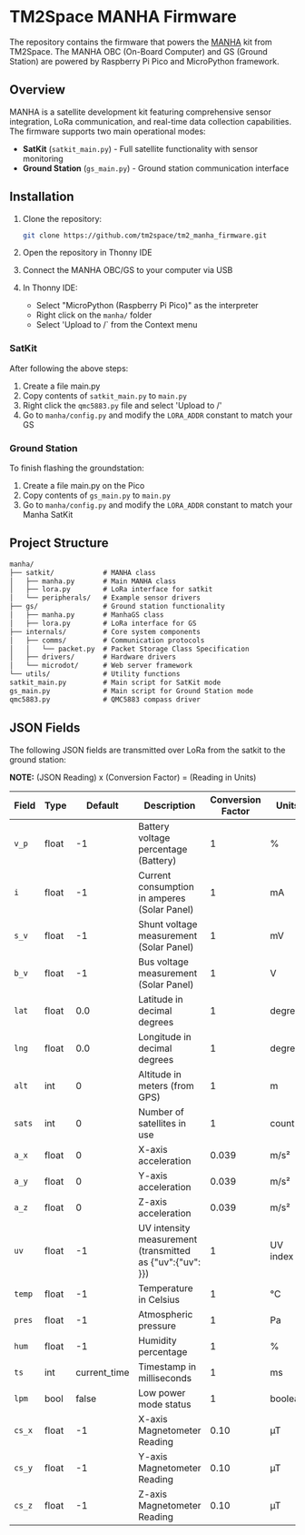 # TM2Space MANHA Firmware

The repository contains the firmware that powers the [MANHA](https://manha.tm2.space) kit from TM2Space. The MANHA OBC (On-Board Computer) and GS (Ground Station) are powered by Raspberry Pi Pico and MicroPython framework.

## Overview

MANHA is a satellite development kit featuring comprehensive sensor integration, LoRa communication, and real-time data collection capabilities. The firmware supports two main operational modes:

- **SatKit** (`satkit_main.py`) - Full satellite functionality with sensor monitoring
- **Ground Station** (`gs_main.py`) - Ground station communication interface

## Installation

1. Clone the repository:

   ```bash
   git clone https://github.com/tm2space/tm2_manha_firmware.git
   ```

2. Open the repository in Thonny IDE

3. Connect the MANHA OBC/GS to your computer via USB

4. In Thonny IDE:
   - Select "MicroPython (Raspberry Pi Pico)" as the interpreter
   - Right click on the `manha/` folder
   - Select 'Upload to /` from the Context menu

### SatKit

After following the above steps:

1. Create a file main.py
2. Copy contents of `satkit_main.py` to `main.py`
3. Right click the `qmc5883.py` file and select 'Upload to /'
4. Go to `manha/config.py` and modify the `LORA_ADDR` constant to match your GS

### Ground Station

To finish flashing the groundstation:

1. Create a file main.py on the Pico
2. Copy contents of `gs_main.py` to `main.py`
3. Go to `manha/config.py` and modify the `LORA_ADDR` constant to match your Manha SatKit

## Project Structure

```txt
manha/
├── satkit/            # MANHA class
│   ├── manha.py       # Main MANHA class
│   ├── lora.py        # LoRa interface for satkit
│   └── peripherals/   # Example sensor drivers
├── gs/                # Ground station functionality
│   ├── manha.py       # ManhaGS class
│   ├── lora.py        # LoRa interface for GS
├── internals/         # Core system components
│   ├── comms/         # Communication protocols
│   │   └── packet.py  # Packet Storage Class Specification
│   ├── drivers/       # Hardware drivers
│   └── microdot/      # Web server framework
└── utils/             # Utility functions
satkit_main.py         # Main script for SatKit mode
gs_main.py             # Main script for Ground Station mode
qmc5883.py             # QMC5883 compass driver
```

## JSON Fields

The following JSON fields are transmitted over LoRa from the satkit to the ground station:

**NOTE:** (JSON Reading) x (Conversion Factor) = (Reading in Units)

| Field | Type | Default | Description | Conversion Factor | Units |
|-------|------|---------|-------------|-------------------|-------|
| `v_p` | float | -1 | Battery voltage percentage (Battery) | 1 | % |
| `i` | float | -1 | Current consumption in amperes (Solar Panel) | 1 | mA |
| `s_v` | float | -1 | Shunt voltage measurement (Solar Panel) | 1 | mV |
| `b_v` | float | -1 | Bus voltage measurement (Solar Panel) | 1 | V |
| `lat` | float | 0.0 | Latitude in decimal degrees | 1 | degrees |
| `lng` | float | 0.0 | Longitude in decimal degrees | 1 | degrees |
| `alt` | int | 0 | Altitude in meters (from GPS) | 1 | m |
| `sats` | int | 0 | Number of satellites in use | 1 | count |
| `a_x` | float | 0 | X-axis acceleration | 0.039 | m/s² |
| `a_y` | float | 0 | Y-axis acceleration | 0.039 | m/s² |
| `a_z` | float | 0 | Z-axis acceleration | 0.039 | m/s² |
| `uv` | float | -1 | UV intensity measurement (transmitted as {"uv":{"uv": <value>}}) | 1 | UV index |
| `temp` | float | -1 | Temperature in Celsius | 1 | °C |
| `pres` | float | -1 | Atmospheric pressure | 1 | Pa |
| `hum` | float | -1 | Humidity percentage | 1 | % |
| `ts` | int | current_time | Timestamp in milliseconds | 1 | ms |
| `lpm` | bool | false | Low power mode status | 1 | boolean |
| `cs_x` | float | -1 | X-axis Magnetometer Reading | 0.10 | µT |
| `cs_y` | float | -1 | Y-axis Magnetometer Reading | 0.10 | µT |
| `cs_z` | float | -1 | Z-axis Magnetometer Reading | 0.10 | µT |
